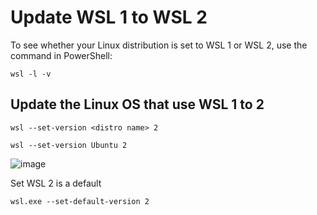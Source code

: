 # Update WSL 1 to WSL 2

To see whether your Linux distribution is set to WSL 1 or WSL 2, use the command in PowerShell:
```
wsl -l -v
```
## Update the Linux OS that use WSL 1 to 2
`wsl --set-version <distro name> 2`
```
wsl --set-version Ubuntu 2
```

![image](https://user-images.githubusercontent.com/9446035/215339406-18d8e1e9-dfee-4af7-8a5b-6567110a041e.png)

Set WSL 2 is a default 
```
wsl.exe --set-default-version 2
```
